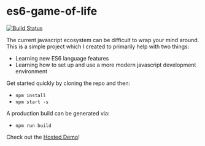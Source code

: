 # es6-game-of-life

[![Build Status](https://travis-ci.org/stembro/es6-game-of-life.svg?branch=master)](https://travis-ci.org/stembro/es6-game-of-life)

The current javascript ecosystem can be difficult to wrap your mind around. This is a simple project which I created to primarily help with two things:

- Learning new ES6 language features
- Learning how to set up and use a more modern javascript development environment

Get started quickly by cloning the repo and then:
* `npm install`
* `npm start -s`

A production build can be generated via:
* `npm run build`

Check out the [Hosted Demo](http://es6-game-of-life.surge.sh/)!
